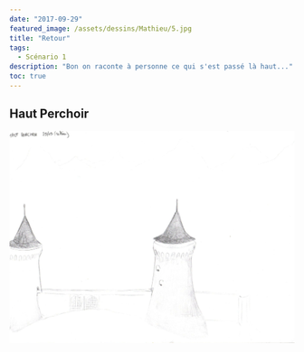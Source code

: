 ```yaml
---
date: "2017-09-29"
featured_image: /assets/dessins/Mathieu/5.jpg
title: "Retour"
tags:
  - Scénario 1
description: "Bon on raconte à personne ce qui s'est passé là haut..."
toc: true
---
```


## Haut Perchoir

![Dessin manquant](../../assets/dessins/Mathieu/5.jpg)
